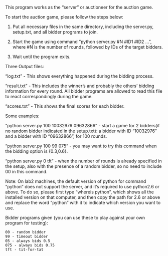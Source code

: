 This program works as the “server” or auctioneer for the auction game. 

To start the auction game, please follow the steps below:

1. Put all necessary files in the same directory, including the server.py,
setup.txt, and all bidder programs to join.

2. Start the game using command “python server.py #N #ID1 #ID2 …”, where #N is
the number of rounds, followed by IDs of the target bidders.

3. Wait until the program exits.

Three Output files:

“log.txt” - This shows everything happened during the bidding process.

“result.txt” - This includes the winner’s and probably the others’ bidding
information for every round. All bidder programs are allowed to read this file
to react correspondingly during the game.

“scores.txt” - This shows the final scores for each bidder.

Some examples: 

“python server.py 100 10032976 09632866” - start a game for 2 bidders(if no
random bidder indicated in the setup.txt): a bidder with ID “10032976” and a
bidder with ID “09632866”, for 100 rounds.

“python server.py 100 99 075” - you may want to try this command when the
bidding option is {0.3,0.6}.

“python server.py 0 tft” - when the number of rounds is already specified in the
setup, also with the presence of a random bidder, so no need to include 00 in
this command.

Note: On lab2 machines, the default version of python for command “python” does
not support the server, and it’s required to use python2.6 or above. To do so,
please first type “whereis python”, which shows all the installed version on
that computer, and then copy the path for 2.6 or above and replace the word
“python” with it to indicate which version you want to use.


Bidder programs given (you can use these to play against your own program for
testing):

```
00 - random bidder
99 - timeout bidder
05 - always bids 0.5
075 - always bids 0.75
tft - tit-for-tat
```
